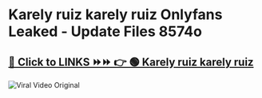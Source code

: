 
 # Karely ruiz karely ruiz Onlyfans Leaked - Update Files 8574o

## <h2><a href="https://clipsfans.com/Karely_ruiz_karely_ruiz&ref=git">🔗 Click to LINKS ⏩⏩ 👉 🟢 Karely ruiz karely ruiz </a></h2>

<a href="https://clipsfans.com/Karely_ruiz_karely_ruiz&ref=git" rel="nofollow" data-target="animated-image.originalLink"><img src="https://i.ibb.co.com/xMMVF88/686577567.gif" alt="Viral Video Original" style="max-width: 100%; display: inline-block;" data-target="animated-image.originalImage"></a>

